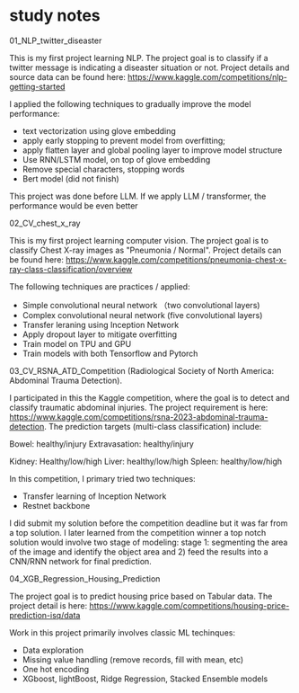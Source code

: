 # study notes
 
01_NLP_twitter_diseaster

This is my first project learning NLP. The project goal is to classify if a twitter message is indicating a diseaster situation or not. Project details and source data can be found here: https://www.kaggle.com/competitions/nlp-getting-started

I applied the following techniques to gradually improve the model performance:
- text vectorization using glove embedding
- apply early stopping to prevent model from overfitting;
- apply flatten layer and global pooling layer to improve model structure
- Use RNN/LSTM model, on top of glove embedding
- Remove special characters, stopping words
- Bert model (did not finish)
  
This project was done before LLM. If we apply LLM / transformer, the performance would be even better  


02_CV_chest_x_ray

This is my first project learning computer vision. The project goal is to classify Chest X-ray images as "Pneumonia / Normal". Project details can be found here: https://www.kaggle.com/competitions/pneumonia-chest-x-ray-class-classification/overview

The following techniques are practices / applied:
- Simple convolutional neural network （two convolutional layers)
- Complex convolutional neural network (five convolutional layers)
- Transfer leraning using Inception Network
- Apply dropout layer to mitigate overfitting
- Train model on TPU and GPU
- Train models with both Tensorflow and Pytorch


03_CV_RSNA_ATD_Competition (Radiological Society of North America: Abdominal Trauma Detection). 

I participated in this the Kaggle competition, where the goal is to detect and classify traumatic abdominal injuries. The project requirement is here:  https://www.kaggle.com/competitions/rsna-2023-abdominal-trauma-detection.
The prediction targets (multi-class classification) include:

Bowel: healthy/injury
Extravasation: healthy/injury

Kidney: Healthy/low/high
Liver: healthy/low/high
Spleen: healthy/low/high


In this competition, I primary tried two techniques:
- Transfer learning of Inception Network
- Restnet backbone

I did submit my solution before the competition deadline but it was far from a top solution. I later learned from the competition winner a top notch solution would involve two stage of modeling: stage 1: segmenting the area of the image and identify the object area and 2) feed the results into a CNN/RNN network for final prediction. 


04_XGB_Regression_Housing_Prediction

The project goal is to predict housing price based on Tabular data. The project detail is here: https://www.kaggle.com/competitions/housing-price-prediction-isq/data

Work in this project primarily involves classic ML techinques:
- Data exploration
- Missing value handling (remove records, fill with mean, etc)
- One hot encoding
- XGboost, lightBoost, Ridge Regression, Stacked Ensemble models










